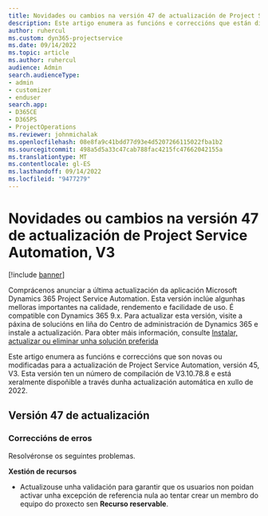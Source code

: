 ```yaml
---
title: Novidades ou cambios na versión 47 de actualización de Project Service Automation, V3
description: Este artigo enumera as funcións e correccións que están dispoñibles en Microsoft Dynamics 365 Project Service Automation Actualizar a versión 47, V3.
author: ruhercul
ms.custom: dyn365-projectservice
ms.date: 09/14/2022
ms.topic: article
ms.author: ruhercul
audience: Admin
search.audienceType:
- admin
- customizer
- enduser
search.app:
- D365CE
- D365PS
- ProjectOperations
ms.reviewer: johnmichalak
ms.openlocfilehash: 08e8fa9c41bdd77d93e4d5207266115022fba1b2
ms.sourcegitcommit: 498a5d5a33c47cab788fac4215fc47662042155a
ms.translationtype: MT
ms.contentlocale: gl-ES
ms.lasthandoff: 09/14/2022
ms.locfileid: "9477279"
---
```

# <a name="whats-new-or-changed-in-project-service-automation-update-release-47-v3"></a>Novidades ou cambios na versión 47 de actualización de Project Service Automation, V3

[!include [banner](../includes/psa-now-project-operations.md)]

Comprácenos anunciar a última actualización da aplicación Microsoft Dynamics 365 Project Service Automation. Esta versión inclúe algunhas melloras importantes na calidade, rendemento e facilidade de uso. É compatible con Dynamics 365 9.x. Para actualizar esta versión, visite a páxina de solucións en liña do Centro de administración de Dynamics 365 e instale a actualización. Para obter máis información, consulte [Instalar, actualizar ou eliminar unha solución preferida](/power-platform/admin/install-remove-preferred-solution)

Este artigo enumera as funcións e correccións que son novas ou modificadas para a actualización de Project Service Automation, versión 45, V3. Esta versión ten un número de compilación de V3.10.78.8 e está xeralmente dispoñible a través dunha actualización automática en xullo de 2022.

## <a name="update-release-47"></a>Versión 47 de actualización

### <a name="bug-fixes"></a>Correccións de erros

Resolvéronse os seguintes problemas.

**Xestión de recursos**
- Actualizouse unha validación para garantir que os usuarios non poidan activar unha excepción de referencia nula ao tentar crear un membro do equipo do proxecto sen **Recurso reservable**.
